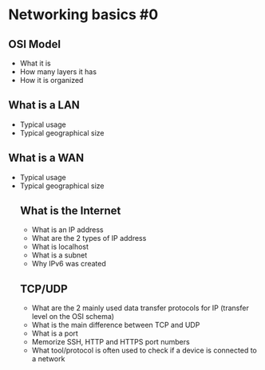 # Networking basics #0

<h2>OSI Model</h2>
<ul>
<li>What it is</li>
<li>How many layers it has</li>
<li>How it is organized</li>
</ul>

<h2>What is a LAN</h2>
<ul>
<li>Typical usage</li>
<li>Typical geographical size</li>
</ul>

<h2>What is a WAN</h2>
<ul>
<li>Typical usage</li>
<li>Typical geographical size</li>

<h2>What is the Internet</h2>
<ul>
<li>What is an IP address</li>
<li>What are the 2 types of IP address</li>
<li>What is localhost</li>
<li>What is a subnet</li>
<li>Why IPv6 was created</li>
</ul>

<h2>TCP/UDP</h2>
<ul>
<li>What are the 2 mainly used data transfer protocols for IP (transfer level on the OSI schema)</li>
<li> What is the main difference between TCP and UDP</li>
<li>What is a port</li>
<li>Memorize SSH, HTTP and HTTPS port numbers</li>
<li>What tool/protocol is often used to check if a device is connected to a network</li>
</ul>
